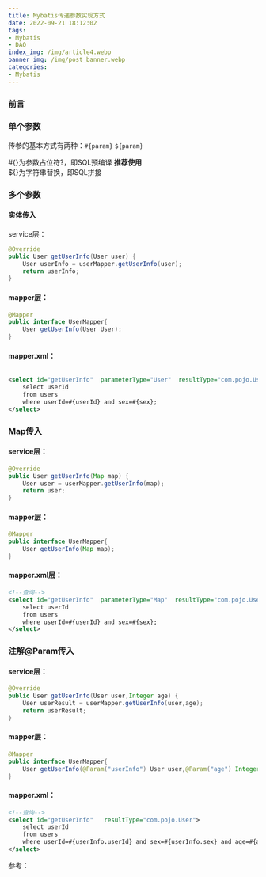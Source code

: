```yaml
---
title: Mybatis传递参数实现方式
date: 2022-09-21 18:12:02
tags: 
- Mybatis
- DAO
index_img: /img/article4.webp
banner_img: /img/post_banner.webp
categories:
- Mybatis
---
```


### 前言

### 单个参数

传参的基本方式有两种：`#{param}` `${param}`

<p class="note note-success">
    #{}为参数占位符?，即SQL预编译 <B>推荐使用</B></br>
    ${}为字符串替换，即SQL拼接
</p>

### 多个参数

#### 实体传入

service层：

```java
@Override
public User getUserInfo(User user) {
    User userInfo = userMapper.getUserInfo(user);
    return userInfo;
}
```

#### mapper层：

```java
@Mapper
public interface UserMapper{
    User getUserInfo(User User);
}
```

#### mapper.xml：

```xml

<select id="getUserInfo"  parameterType="User"  resultType="com.pojo.User">
    select userId
    from users
    where userId=#{userId} and sex=#{sex};
</select>
```

### Map传入

#### service层：

```java
@Override
public User getUserInfo(Map map) {
    User user = userMapper.getUserInfo(map);
    return user;
}
```

#### mapper层：

```java
@Mapper
public interface UserMapper{
    User getUserInfo(Map map);
}
```

#### mapper.xml层：

```xml
<!--查询-->
<select id="getUserInfo"  parameterType="Map"  resultType="com.pojo.User">
    select userId
    from users
    where userId=#{userId} and sex=#{sex};
</select>
```

### 注解@Param传入

#### service层：

```java
@Override
public User getUserInfo(User user,Integer age) {
    User userResult = userMapper.getUserInfo(user,age);
    return userResult;
}
```

#### mapper层： 

```java
@Mapper
public interface UserMapper{
    User getUserInfo(@Param("userInfo") User user,@Param("age") Integer age);
}
```

#### mapper.xml：

```xml
<!--查询-->
<select id="getUserInfo"   resultType="com.pojo.User">
    select userId
    from users
    where userId=#{userInfo.userId} and sex=#{userInfo.sex} and age=#{age};
</select>
```

参考：

[^1]:[mybatis 传递参数的7种方法 ](https://www.cnblogs.com/cangqinglang/p/14237361.html)
[^2]: [SpringBoot 使用MyBatis的几种传参规范示例](http://www.codebaoku.com/it-java/it-java-238108.html)

